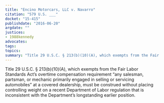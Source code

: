 ```yaml
---
title: "Encino Motorcars, LLC v. Navarro"
citation: "579 U.S. ___"
docket: "15-415"
publishdate: "2016-06-20"
argdate: ""
justices:
- 1988kennedy
advocates:
tags:
topics:
summary: "Title 29 U.S.C. § 213(b)(10)(A), which exempts from the Fair Labor Standards Act’s overtime compensation requirement “any salesman, partsman, or mechanic primarily engaged in selling or servicing automobiles” at a covered dealership, must be construed without placing controlling weight on a recent Department of Labor regulation that is inconsistent with the Department’s longstanding earlier position."
---
```

Title 29 U.S.C. § 213(b)(10)(A), which exempts from the Fair Labor Standards Act’s overtime compensation requirement “any salesman, partsman, or mechanic primarily engaged in selling or servicing automobiles” at a covered dealership, must be construed without placing controlling weight on a recent Department of Labor regulation that is inconsistent with the Department’s longstanding earlier position.

